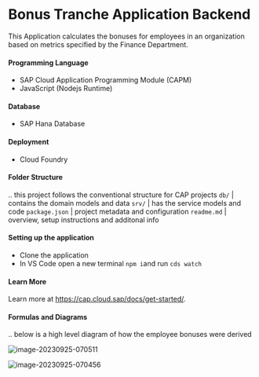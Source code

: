 # Bonus Tranche Application Backend
This Application calculates the bonuses for employees in an organization based on metrics specified by the Finance Department.

#### Programming Language 
- SAP Cloud Application Programming Module (CAPM)
- JavaScript (Nodejs Runtime)

#### Database
- SAP Hana Database

#### Deployment
- Cloud Foundry

#### Folder Structure
.. this project follows the conventional structure for CAP projects
`db/` | contains the domain models and data
`srv/` | has the service models and code
`package.json` | project metadata and configuration
`readme.md` | overview, setup instructions and additonal info

#### Setting up the application 

- Clone the application
- In VS Code open a new terminal `npm i`and run `cds watch` 

#### Learn More

Learn more at https://cap.cloud.sap/docs/get-started/.

#### Formulas and Diagrams
.. below is a high level diagram of how the employee bonuses were derived 

![image-20230925-070511](https://github.com/user-attachments/assets/b0660562-5e46-41e0-8b9d-d246199a0900)

![image-20230925-070456](https://github.com/user-attachments/assets/695e04c6-b930-4f94-b2a5-3179882b386b)


